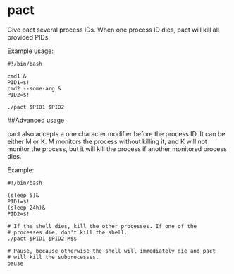 # pact

Give pact several process IDs. When one process ID dies, pact will kill all
provided PIDs.

Example usage:

    #!/bin/bash
    
    cmd1 &
    PID1=$!
    cmd2 --some-arg &
    PID2=$!
    
    ./pact $PID1 $PID2

##Advanced usage

pact also accepts a one character modifier before the process ID.
It can be either M or K. M monitors the process without killing it, and 
K will not monitor the process, but it will kill the process if another
monitored process dies.

Example:

    #!/bin/bash
    
    (sleep 5)&
    PID1=$!
    (sleep 24h)&
    PID2=$!

    # If the shell dies, kill the other processes. If one of the
    # processes die, don't kill the shell.
    ./pact $PID1 $PID2 M$$
    
    # Pause, because otherwise the shell will immediately die and pact
    # will kill the subprocesses.
    pause
